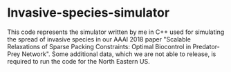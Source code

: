 # Invasive-species-simulator

This code represents the simulator written by me in C++ used for simulating the spread of invasive species in our AAAI 2018 paper "Scalable Relaxations of Sparse Packing Constraints: Optimal Biocontrol in Predator-Prey Network". Some additional data, which we are not able to release, is required to run the code for the North Eastern US.